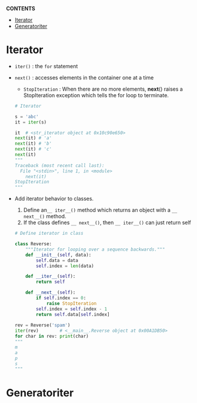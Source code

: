 **CONTENTS**
- [Iterator](#iterator)
- [Generatoriter](#generatoriter)

  
# Iterator
  - ```iter()``` : the ```for``` statement
  - ```next()``` : accesses elements in the container one at a time
      - ```StopIteration``` : When there are no more elements, __next__() raises a StopIteration exception which tells the for loop to terminate.

    ```python
    # Iterator

    s = 'abc'
    it = iter(s)

    it  # <str_iterator object at 0x10c90e650>
    next(it) # 'a'
    next(it) # 'b'
    next(it) # 'c'
    next(it) 
    """
    Traceback (most recent call last):
      File "<stdin>", line 1, in <module>
        next(it)
    StopIteration
    """
    ```
- Add iterator behavior to classes.
    1. Define an```__ iter__()``` method which returns an object with a ```__ next__()``` method. 
    2. If the class defines ```__ next__()```, then ```__ iter__()``` can just return self
    ```python
    # Define iterator in class

    class Reverse:
        """Iterator for looping over a sequence backwards."""
        def __init__(self, data):
            self.data = data
            self.index = len(data)

        def __iter__(self):
            return self

        def __next__(self):
            if self.index == 0:
                raise StopIteration
            self.index = self.index - 1
            return self.data[self.index]
        
    rev = Reverse('spam')
    iter(rev)        # <__main__.Reverse object at 0x00A1DB50>
    for char in rev: print(char)
    """
    m
    a
    p
    s
    """
    ```


# Generatoriter

